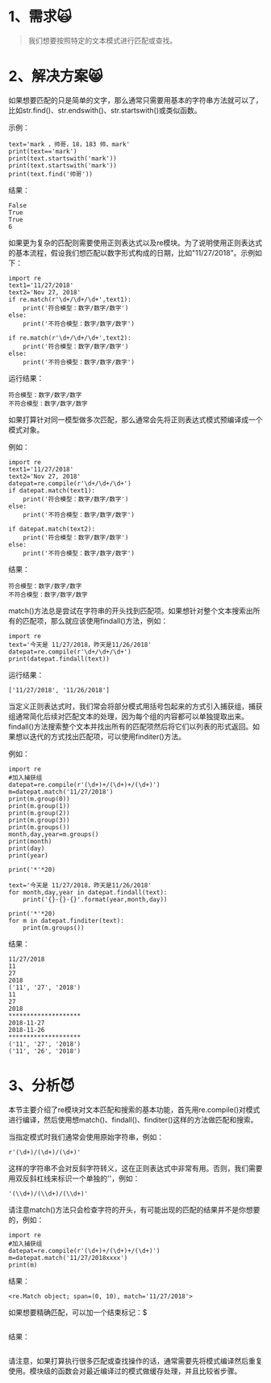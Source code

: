 # 1、需求🙀

> 我们想要按照特定的文本模式进行匹配或查找。

# 2、解决方案😸

如果想要匹配的只是简单的文字，那么通常只需要用基本的字符串方法就可以了，比如str.find\(\)、str.endswith\(\)、str.startswith\(\)或类似函数。

示例：

```
text='mark ，帅哥，18，183 帅，mark'
print(text=='mark')
print(text.startswith('mark'))
print(text.startswith('mark'))
print(text.find('帅哥'))
```

结果：

```
False
True
True
6
```

如果更为复杂的匹配则需要使用正则表达式以及re模块。为了说明使用正则表达式的基本流程，假设我们想匹配以数字形式构成的日期，比如"11/27/2018"。示例如下：

```
import re
text1='11/27/2018'
text2='Nov 27, 2018'
if re.match(r'\d+/\d+/\d+',text1):
    print('符合模型：数字/数字/数字')
else:
    print('不符合模型：数字/数字/数字')

if re.match(r'\d+/\d+/\d+',text2):
    print('符合模型：数字/数字/数字')
else:
    print('不符合模型：数字/数字/数字')
```

运行结果：

```
符合模型：数字/数字/数字
不符合模型：数字/数字/数字
```

如果打算针对同一模型做多次匹配，那么通常会先将正则表达式模式预编译成一个模式对象。

例如：

```
import re
text1='11/27/2018'
text2='Nov 27, 2018'
datepat=re.compile(r'\d+/\d+/\d+')
if datepat.match(text1):
    print('符合模型：数字/数字/数字')
else:
    print('不符合模型：数字/数字/数字')

if datepat.match(text2):
    print('符合模型：数字/数字/数字')
else:
    print('不符合模型：数字/数字/数字')
```

结果：

```
符合模型：数字/数字/数字
不符合模型：数字/数字/数字
```

match\(\)方法总是尝试在字符串的开头找到匹配项。如果想针对整个文本搜索出所有的匹配项，那么就应该使用findall\(\)方法，例如：

```
import re
text='今天是 11/27/2018，昨天是11/26/2018'
datepat=re.compile(r'\d+/\d+/\d+')
print(datepat.findall(text))
```

运行结果：

```
['11/27/2018', '11/26/2018']
```

当定义正则表达式时，我们常会将部分模式用括号包起来的方式引入捕获组，捕获组通常简化后续对匹配文本的处理，因为每个组的内容都可以单独提取出来。findall\(\)方法搜索整个文本并找出所有的匹配项然后将它们以列表的形式返回。如果想以迭代的方式找出匹配项，可以使用finditer\(\)方法。

例如：

```
import re
#加入捕获组
datepat=re.compile(r'(\d+)+/(\d+)+/(\d+)')
m=datepat.match('11/27/2018')
print(m.group(0))
print(m.group(1))
print(m.group(2))
print(m.group(3))
print(m.groups())
month,day,year=m.groups()
print(month)
print(day)
print(year)

print('*'*20)

text='今天是 11/27/2018，昨天是11/26/2018'
for month,day,year in datepat.findall(text):
    print('{}-{}-{}'.format(year,month,day))

print('*'*20)
for m in datepat.finditer(text):
    print(m.groups())
```

结果：

```
11/27/2018
11
27
2018
('11', '27', '2018')
11
27
2018
********************
2018-11-27
2018-11-26
********************
('11', '27', '2018')
('11', '26', '2018')
```

# 3、分析😈

本节主要介绍了re模块对文本匹配和搜索的基本功能，首先用re.compile\(\)对模式进行编译，然后使用想match\(\)、findall\(\)、finditer\(\)这样的方法做匹配和搜索。

当指定模式时我们通常会使用原始字符串，例如：

```
r'(\d+)/(\d+)/(\d+)'
```

这样的字符串不会对反斜字符转义，这在正则表达式中非常有用。否则，我们需要用双反斜杠线来标识一个单独的'\'，例如：

```
'(\\d+)/(\\d+)/(\\d+)'
```

请注意match\(\)方法只会检查字符的开头，有可能出现的匹配的结果并不是你想要的，例如：

```
import re
#加入捕获组
datepat=re.compile(r'(\d+)+/(\d+)+/(\d+)')
m=datepat.match('11/27/2018xxxx')
print(m)
```

结果：

```
<re.Match object; span=(0, 10), match='11/27/2018'>
```

如果想要精确匹配，可以加一个结束标记：$

```

```

结果：

```

```

请注意，如果打算执行很多匹配或查找操作的话，通常需要先将模式编译然后重复使用。模块级的函数会对最近编译过的模式做缓存处理，并且比较省步骤。

